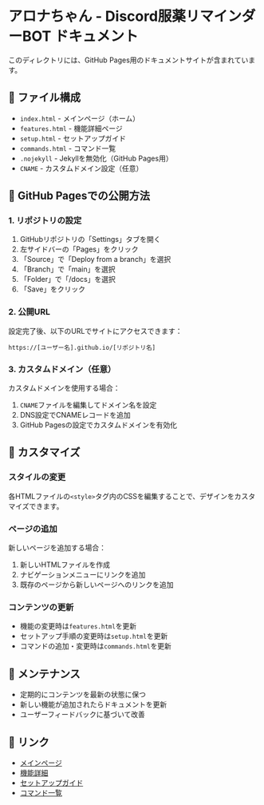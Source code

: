 # アロナちゃん - Discord服薬リマインダーBOT ドキュメント

このディレクトリには、GitHub Pages用のドキュメントサイトが含まれています。

## 📁 ファイル構成

- `index.html` - メインページ（ホーム）
- `features.html` - 機能詳細ページ
- `setup.html` - セットアップガイド
- `commands.html` - コマンド一覧
- `.nojekyll` - Jekyllを無効化（GitHub Pages用）
- `CNAME` - カスタムドメイン設定（任意）

## 🚀 GitHub Pagesでの公開方法

### 1. リポジトリの設定

1. GitHubリポジトリの「Settings」タブを開く
2. 左サイドバーの「Pages」をクリック
3. 「Source」で「Deploy from a branch」を選択
4. 「Branch」で「main」を選択
5. 「Folder」で「/docs」を選択
6. 「Save」をクリック

### 2. 公開URL

設定完了後、以下のURLでサイトにアクセスできます：
```
https://[ユーザー名].github.io/[リポジトリ名]
```

### 3. カスタムドメイン（任意）

カスタムドメインを使用する場合：

1. `CNAME`ファイルを編集してドメイン名を設定
2. DNS設定でCNAMEレコードを追加
3. GitHub Pagesの設定でカスタムドメインを有効化

## 🎨 カスタマイズ

### スタイルの変更

各HTMLファイルの`<style>`タグ内のCSSを編集することで、デザインをカスタマイズできます。

### ページの追加

新しいページを追加する場合：

1. 新しいHTMLファイルを作成
2. ナビゲーションメニューにリンクを追加
3. 既存のページから新しいページへのリンクを追加

### コンテンツの更新

- 機能の変更時は`features.html`を更新
- セットアップ手順の変更時は`setup.html`を更新
- コマンドの追加・変更時は`commands.html`を更新

## 📝 メンテナンス

- 定期的にコンテンツを最新の状態に保つ
- 新しい機能が追加されたらドキュメントを更新
- ユーザーフィードバックに基づいて改善

## 🔗 リンク

- [メインページ](index.html)
- [機能詳細](features.html)
- [セットアップガイド](setup.html)
- [コマンド一覧](commands.html)
